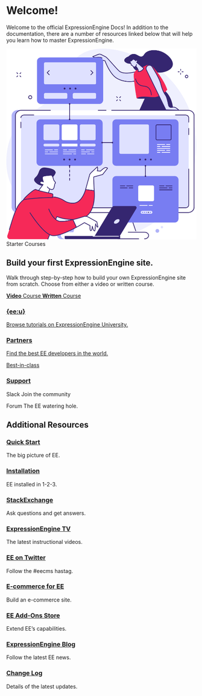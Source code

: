 <!--
    This source file is part of the open source project
    ExpressionEngine User Guide (https://github.com/ExpressionEngine/ExpressionEngine-User-Guide)

    @link      https://expressionengine.com/
    @copyright Copyright (c) 2003-2020, Packet Tide, LLC (https://packettide.com)
    @license   https://expressionengine.com/license Licensed under Apache License, Version 2.0
-->

# Welcome!

Welcome to the official ExpressionEngine Docs! In addition to the documentation, there are a number of resources linked below that will help you learn how to master ExpressionEngine.

 <div id="welcome-introduce" class="max-w-full mx-auto p-8 lg:p-10 bg-white rounded-lg shadow-custom-black flex mt-12 flex-wrap lg:flex-nowrap">
    <div class="w-64 h-64 mr-10 flex-shrink-0 mb-4 lg:mb-0">
        <img src="_images/welcome-image.svg" width="max-w-full mb-0">
    </div>
    <div class="mb-0">
        <span class="text-red font-bold uppercase text-xs mb-4 block tracking-wider">Starter Courses</span>
        <h2 class="text-purple-dark mb-4 leading-snug p-0 mt-0 border-none text-2">Build your first ExpressionEngine site.</h2>
        <p class="text-purple-dark text-base pb-7 mb-0">Walk through step-by-step how to build your own ExpressionEngine site from scratch. Choose from either a video or written course.</p>
        <p class="links-wrapper flex mb-0 flex-wrap xl:flex-nowrap">
            <a href="https://u.expressionengine.com/course/getting-started-with-expressionengine-video-course" class="inline-flex text-base h-12 leading-none justify-center items-center bg-red mb-4 xl:mb-0 mr-2.5 rounded-5 border border-solid border-red hover:bg-white hover:text-red text-white" target="_BLANK">
                <strong>Video</strong>&nbsp;Course
                <i class="fas fa-arrow-right ml-2"></i>
            </a>
            <a href="https://u.expressionengine.com/course/introduction-to-building-an-expressionengine-site" class="inline-flex text-base h-12 leading-none justify-center items-center bg-red rounded-5 border border-solid border-red hover:bg-white hover:text-red text-white" target="_BLANK">
                <strong>Written</strong>&nbsp;Course
                <i class="fas fa-arrow-right ml-2"></i>
            </a>
        </p>
    </div>
</div> 



<div id="welcome-grid" class="grid grid-cols-1 lg:grid-cols-3 gap-x-6 gap-y-6 lg:gap-y-0 my-8">
    <a href="https://u.expressionengine.com" class="university rounded-lg bg-purple-new mb-0 text-white text-center overflow-hidden px-7 py-9 flex items-center justify-start flex-col relative border-none" target="_BLANK">
        <h3 class="text-3xl xl:text-5xl mb-7 mt-0 font-normal">{ee:u}</h3>
        <p class="text-base text-white text-opacity-80 mb-0">Browse tutorials on ExpressionEngine University.</p>
    </a>
    <a href="https://expressionengine.com/partners" class="partners rounded-lg bg-purple-lightest mb-0 text-center overflow-hidden pt-5 pb-7 px-7 flex items-center justify-center flex-col relative border-none" target="_BLANK">
        <span class="flex items-center justify-center rounded-full bg-purple-new p-4">
            <i class="fas fa-star text-4xl text-white text-opacity-50"></i>
        </span>
        <h3 class="text-2xl lg:text-2 text-purple-dark mt-3 mb-2">Partners</h3>
        <p class="text-base text-brand text-opacity-70 mb-0">Find the best EE developers in the world.</p>
    </a>
    <a href="https://expressionengine.com/support" class="support rounded-lg flex items-center justify-center flex-col bg-purple-regular text-white mb-0 relative h-56 lg:h-auto pt-5 pb-7 px-7 border-none" target="_BLANK">
        <p class="uppercase text-sm font-semibold mb-0">Best-in-class</p>
        <h3 class="m-0 font-semibold">Support</h3>
    </a>
</div>

<div id="welcome-links" class="grid grid-cols-1 lg:grid-cols-2 gap-x-7 gap-y-7 lg:gap-y-0 mb-12">
    <div class="slack rounded-lg bg-purple-regular pl-5 pr-6 py-3.5 relative flex mb-0 items-center">
        <p class="mr-4 flex-shrink-0 w-16 mb-0">
            <i class="fab fa-slack text-7xl text-white"></i>
        </p>
        <p class="mb-0 flex flex-wrap w-full items-center">
            <span class="title text-1.75 text-white font-semibold block w-full leading-none">Slack</span>
            <span class="flex text-base text-white text-opacity-70 w-full leading-none items-center">Join the community<i class="fas fa-arrow-right text-base ml-auto"></i></span>
        </p>
        <a href="https://expressionengine.com/blog/join-us-in-slack" class="absolute w-full h-full inset-0 border-none" target="_BLANK"></a>
    </div>
    <div class="forums rounded-lg bg-purple-lightest pl-5 pr-6 py-3.5 relative flex mb-0 items-center">
        <p class="mr-4 flex-shrink-0 w-16 h-16 bg-purple-tint rounded-5 flex items-center justify-center mb-0">
            <i class="fas fa-comment text-4xl text-white"></i>
        </p>
        <p class="mb-0 flex flex-wrap w-full items-center">
            <span class="title text-1.75 text-brand font-semibold block leading-none w-full">Forum</span>
            <span class="flex items-center text-base text-brand text-opacity-70 leading-none w-full">The EE watering hole.<i class="fas fa-arrow-right text-base ml-auto"></i></span>
        </p>
        <a href="https://expressionengine.com/forums" class="absolute w-full h-full inset-0 border-none" target="_BLANK"></a>
    </div>
</div>

<div id="welcome-resources">
    <h2 class="bold text-black mb-4 mt-0 pt-0 border-none">Additional Resources</h2>
    <div class="resources grid rid-cols-1 lg:grid-cols-3 gap-x-6 gap-y-4 lg:gap-y-8 pt-6 border-t border-gray">
        <div class="item relative pl-7 mb-0 border-none">
            <span class="absolute text-lg text-purple-light top-0.5 left-0"><i class="fas fa-bolt"></i></span>
            <div class="mb-0">
                <h3 class="text-lg text-purple-light font-semibold m-0"><a href="https://docs.expressionengine.com/latest/getting-started/the-big-picture.html">Quick Start</a></h3>
                <p class="text-sm mb-0 text-black text-opacity-45">The big picture of EE.</p>
            </div>
        </div>
        <div class="item relative pl-7 mb-0">
            <span class="absolute text-lg text-purple-light top-0.5 left-0"><i class="fas fa-download"></i></span>
            <div class="mb-0">
                <h3 class="text-lg text-purple-light font-semibold m-0"><a href="https://docs.expressionengine.com/latest/installation/installation.html" class="text-current">Installation</a></h3>
                <p class="text-sm mb-0 text-black text-opacity-45">EE installed in 1-2-3.</p>
            </div>
        </div>
        <div class="item relative pl-7 mb-0">
            <span class="absolute text-lg text-purple-light top-0.5 left-0"><i class="fab fa-stack-exchange"></i></span>
            <div class="mb-0">
                <h3 class="text-lg text-purple-light font-semibold m-0"><a href="https://expressionengine.stackexchange.com/" class="text-current" target="_BLANK">StackExchange</a></h3>
                <p class="text-sm mb-0 text-black text-opacity-45">Ask questions and get answers.</p>
            </div>
        </div>
        <div class="item relative pl-7 mb-0">
            <span class="absolute text-lg text-purple-light top-0.5 left-0"><i class="fab fa-youtube"></i></span>
            <div class="mb-0">
                <h3 class="text-lg text-purple-light font-semibold m-0"><a href="https://www.youtube.com/ExpressionEngineTV" class="text-current" target="_BLANK">ExpressionEngine TV</a></h3>
                <p class="text-sm mb-0 text-black text-opacity-45">The latest instructional videos.</p>
            </div>
        </div>
        <div class="item relative pl-7 mb-0">
            <span class="absolute text-lg text-purple-light top-0.5 left-0"><i class="fab fa-twitter-square"></i></span>
            <div class="mb-0">
                <h3 class="text-lg text-purple-light font-semibold m-0"><a href="https://twitter.com/eecms" class="text-current" target="_BLANK">EE on Twitter</a></h3>
                <p class="text-sm mb-0 text-black text-opacity-45">Follow the #eecms hastag.</p>
            </div>
        </div>
        <div class="item relative pl-7 mb-0">
            <span class="absolute text-lg text-purple-light top-0.5 left-0"><i class="fas fa-credit-card"></i></span>
            <div class="mb-0">
                <h3 class="text-lg text-purple-light font-semibold m-0"><a href="https://u.expressionengine.com/course/building-an-e-commerce-website-with-expressionengine" class="text-current" target="_BLANK">E-commerce for EE</a></h3>
                <p class="text-sm mb-0 text-black text-opacity-45">Build an e-commerce site.</p>
            </div>
        </div>
        <div class="item relative pl-7 mb-0">
            <span class="absolute text-lg text-purple-light top-0.5 left-0"><i class="fas fa-puzzle-piece"></i></span>
            <div class="mb-0">
                <h3 class="text-lg text-purple-light font-semibold m-0"><a href="https://expressionengine.com/add-ons" class="text-current" target="_BLANK">EE Add-Ons Store</a></h3>
                <p class="text-sm mb-0 text-black text-opacity-45">Extend EE’s capabilities.</p>
            </div>
        </div>
        <div class="item relative pl-7 mb-0">
            <span class="absolute text-lg text-purple-light top-0.5 left-0"><i class="fas fa-pencil-alt"></i></span>
            <div class="mb-0">
                <h3 class="text-lg text-purple-light font-semibold m-0"><a href="https://expressionengine.com/blog" class="text-current" target="_BLANK">ExpressionEngine Blog</a></h3>
                <p class="text-sm mb-0 text-black text-opacity-45">Follow the latest EE news.</p>
            </div>
        </div>
        <div class="item relative pl-7 mb-0">
            <span class="absolute text-lg text-purple-light top-0.5 left-0"><i class="fas fa-clipboard"></i></span>
            <div class="mb-0">
                <h3 class="text-lg text-purple-light font-semibold m-0"><a href="https://docs.expressionengine.com/latest/installation/changelog.html" class="text-current">Change Log</a></h3>
                <p class="text-sm mb-0 text-black text-opacity-45">Details of the latest updates.</p>
            </div>
        </div>
    </div>
</div>